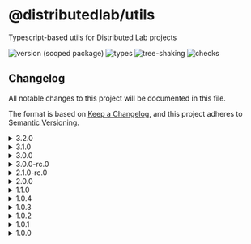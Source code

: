 # @distributedlab/utils
Typescript-based utils for Distributed Lab projects

![version (scoped package)](https://badgen.net/npm/v/@distributedlab/utils)
![types](https://badgen.net/npm/types/@distributedlab/utils)
![tree-shaking](https://badgen.net/bundlephobia/tree-shaking/@distributedlab/utils)
![checks](https://badgen.net/github/checks/distributed-lab/web-kit/main)

## Changelog
All notable changes to this project will be documented in this file.

The format is based on [Keep a Changelog](https://keepachangelog.com/en/1.0.0/),
and this project adheres to [Semantic Versioning](https://semver.org/spec/v2.0.0.html).

<details><summary>3.2.0</summary>
  <h4>Added</h4>
    <ul>
      <li>EventEmitter</li>
    </ul>
</details>
<details><summary>3.1.0</summary>
  <h4>Fixed</h4>
    <ul>
      <li>duration() type</li>
    </ul>
</details>
<details><summary>3.0.0</summary>
  <h4>Added</h4>
    <ul>
      <li>Duration class</li>
    </ul>
  <h4>Changed</h4>
    <ul>
      <li>Extended Time class with new functionality</li>
    </ul>
</details>
<details><summary>3.0.0-rc.0</summary>
  <h4>Change</h4>
  <ul>
    <li>Refactored DateUtil to Time</li>
  </ul>
</details>
<details><summary>2.1.0-rc.0</summary>
  <h4>Added</h4>
  <ul>
    <li>Relative time in DateUtil</li>
  </ul>
</details>
<details><summary>2.0.0</summary>
  <h4>Changed</h4>
  <ul>
    <li>MathUtil refactored to BN</li>
  </ul>
</details>
<details><summary>1.1.0</summary>
  <h4>Added</h4>
  <ul>
    <li>Diff method to DateUtil</li>
  </ul>
</details>
<details><summary>1.0.4</summary>
  <h4>Fixed</h4>
  <ul>
    <li>Build content in NPM package</li>
  </ul>
</details>
<details><summary>1.0.3</summary>
  <h4>Fixed</h4>
  <ul>
    <li>types directory location</li>
  </ul>
</details>
<details><summary>1.0.2</summary>
  <h4>Fixed</h4>
  <ul>
    <li>@babel/runtime dependency</li>
  </ul>
</details>
<details><summary>1.0.1</summary>
  <h4>Fixed</h4>
  <ul>
    <li>Readme</li>
  </ul>
</details>
<details><summary>1.0.0</summary>
  <h4>Under the hood changes</h4>
  <ul>
    <li>Initiated project</li>
  </ul>
</details>


